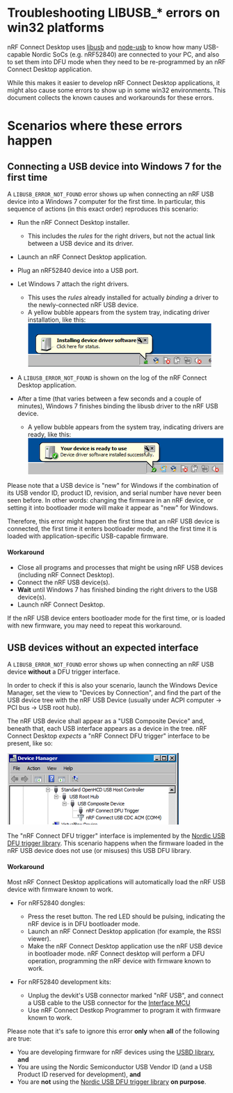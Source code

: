 # Troubleshooting LIBUSB_* errors on win32 platforms

nRF Connect Desktop uses [libusb](https://libusb.info/) and [node-usb](https://github.com/tessel/node-usb) to know how many USB-capable Nordic SoCs (e.g. nRF52840) are connected to your PC, and also to set them into DFU mode when they need to be re-programmed by an nRF Connect Desktop application.

While this makes it easier to develop nRF Connect Desktop applications, it might also cause some errors to show up in some win32 environments. This document collects the known causes and workarounds for these errors.

# Scenarios where these errors happen

## Connecting a USB device into Windows 7 for the first time

A `LIBUSB_ERROR_NOT_FOUND` error shows up when connecting an nRF USB device into a Windows 7 computer for the first time. In particular, this sequence of actions (in this exact order) reproduces this scenario:

- Run the nRF Connect Desktop installer.
  - This includes the *rules* for the right drivers, but not the actual link between a USB device and its driver.
- Launch an nRF Connect Desktop application.
- Plug an nRF52840 device into a USB port.
- Let Windows 7 attach the right drivers.
  - This uses the *rules* already installed for actually *binding* a driver to the newly-connected nRF USB device.
  - A yellow bubble appears from the system tray, indicating driver installation, like this: 
  ![screenshot](win32-drivers-installing.png)

- A `LIBUSB_ERROR_NOT_FOUND` is shown on the log of the nRF Connect Desktop application.
- After a time (that varies between a few seconds and a couple of minutes), Windows 7 finishes binding the libusb driver to the nRF USB device.
  - A yellow bubble appears from the system tray, indicating drivers are ready, like this:
  ![screenshot](win32-drivers-ready.png)

Please note that a USB device is "new" for Windows if the combination of its USB vendor ID, product ID, revision, and serial number have never been seen before. In other words: changing the firmware in an nRF device, or setting it into bootloader mode will make it appear as "new" for Windows.

Therefore, this error might happen the first time that an nRF USB device is connected, the first time it enters bootloader mode, and the first time it is loaded with application-specific USB-capable firmware.

#### Workaround

- Close all programs and processes that might be using nRF USB devices (including nRF Connect Desktop).
- Connect the nRF USB device(s).
- **Wait** until Windows 7 has finished binding the right drivers to the USB device(s).
- Launch nRF Connect Desktop.

If the nRF USB device enters bootloader mode for the first time, or is loaded with new firmware, you may need to repeat this workaround.

## USB devices without an expected interface

A `LIBUSB_ERROR_NOT_FOUND` error shows up when connecting an nRF USB device **without** a DFU trigger interface.

In order to check if this is also your scenario, launch the Windows Device Manager, set the view to "Devices by Connection", and find the part of the USB device tree with the nRF USB Device (usually under ACPI computer → PCI bus → USB root hub).

The nRF USB device shall appear as a "USB Composite Device" and, beneath that, each USB interface appears as a device in the tree. nRF Connect Desktop *expects* a "nRF Connect DFU trigger" interface to be present, like so:

![screenshot](win32-usbtree-expected.png)

The "nRF Connect DFU trigger" interface is implemented by the [Nordic USB DFU trigger library](http://infocenter.nordicsemi.com/topic/com.nordic.infocenter.sdk5.v15.0.0/group__nrf__dfu__trigger__usb.html). This scenario happens when the firmware loaded in the nRF USB device does not use (or misuses) this USB DFU library.

#### Workaround

Most nRF Connect Desktop applications will automatically load the nRF USB device with firmware known to work.

- For nRF52840 dongles:
  - Press the reset button. The red LED should be pulsing, indicating the nRF device is in DFU bootloader mode.
  - Launch an nRF Connect Desktop application (for example, the RSSI viewer).
  - Make the nRF Connect Desktop application use the nRF USB device in bootloader mode. nRF Connect desktop will perform a DFU operation, programming the nRF device with firmware known to work.

- For nRF52840 development kits:
  - Unplug the devkit's USB connector marked "nRF USB", and connect a USB cable to the USB connector for the [Interface MCU](http://infocenter.nordicsemi.com/topic/com.nordic.infocenter.nrf52/dita/nrf52/development/nrf52840_pdk/if_mcu.html)
  - Use nRF Connect Destkop Programmer to program it with firmware known to work.

Please note that it's safe to ignore this error **only** when **all** of the following are true:

- You are developing firmware for nRF devices using the [USBD library](http://infocenter.nordicsemi.com/topic/com.nordic.infocenter.sdk5.v15.0.0/group__app__usbd.html?cp=4_0_0_6_11_58), **and**
- You are using the Nordic Semiconductor USB Vendor ID (and a USB Product ID reserved for development), **and**
- You are **not** using the [Nordic USB DFU trigger library](http://infocenter.nordicsemi.com/topic/com.nordic.infocenter.sdk5.v15.0.0/group__nrf__dfu__trigger__usb.html) **on purpose**.

